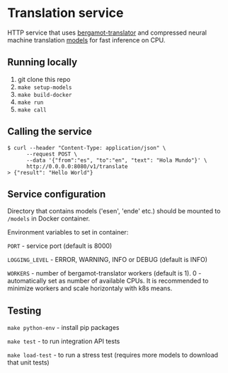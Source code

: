 # Translation service

HTTP service that uses [bergamot-translator](https://github.com/mozilla/bergamot-translator) and compressed neural machine translation [models](https://github.com/mozilla/firefox-translations-models) for fast inference on CPU.

## Running locally
1. git clone this repo
2. `make setup-models`
3. `make build-docker`
4. `make run`
5. `make call`

## Calling the service
````
$ curl --header "Content-Type: application/json" \
      --request POST \
      --data '{"from":"es", "to":"en", "text": "Hola Mundo"}' \
      http://0.0.0.0:8080/v1/translate
> {"result": "Hello World"}
`````

## Service configuration

Directory that contains models ('esen', 'ende' etc.) should be mounted to `/models` in Docker container.

Environment variables to set in container:

`PORT` - service port (default is 8000)

`LOGGING_LEVEL` - ERROR, WARNING, INFO or DEBUG (default is INFO)

`WORKERS` - number of bergamot-translator workers (default is 1). 0 - automatically set as number of available CPUs.
It is recommended to minimize workers and scale horizontaly with k8s means.


## Testing

`make python-env` - install pip packages

`make test` - to run integration API tests

`make load-test` - to run a stress test (requires more models to download that unit tests)
